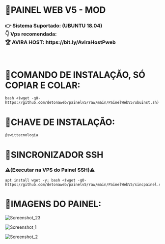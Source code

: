 # 🚀PAINEL WEB V5 - MOD

<h3><b>👉 Sistema Suportado: (UBUNTU 18.04)</br>
👇 Vps recomendada: </br>
🏆 AVIRA HOST: https://bit.ly/AviraHostPweb</b></h3>
</br>

# 🚀COMANDO DE INSTALAÇÃO, SÓ COPIAR E COLAR:
```
bash <(wget -qO- https://github.com/detonaweb/painelv5/raw/main/PainelWebV5/ubuinst.sh)
```

# 🔑CHAVE DE INSTALAÇÃO:
```
@swittecnologia
```

# 🔄SINCRONIZADOR SSH</br> 
<h3><b>⚠(Executar na VPS do Painel SSH)⚠</b></h3>

```
apt install wget -y; bash <(wget -qO- https://github.com/detonaweb/painelv5/raw/main/PainelWebV5/sincpainel.sh)
```

# 🚀IMAGENS DO PAINEL:

![Screenshot_23](https://user-images.githubusercontent.com/105602625/195569074-79159686-6844-4078-a7c5-8ffd8d15cc43.jpg)

![Screenshot_1](https://user-images.githubusercontent.com/105602625/195569106-32bfbd55-830c-492d-92b2-452bd5132da5.jpg)

![Screenshot_2](https://user-images.githubusercontent.com/105602625/195569126-7334db72-c314-4989-a755-c6c7bf949401.jpg)


